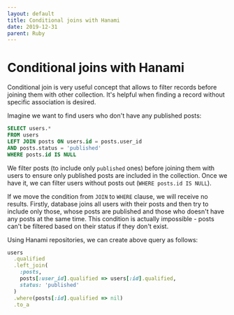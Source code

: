 ```yaml
---
layout: default
title: Conditional joins with Hanami
date: 2019-12-31
parent: Ruby
---
```


# Conditional joins with Hanami

Conditional join is very useful concept that allows to filter records before joining them with other collection. It's helpful when finding a record without specific association is desired.

Imagine we want to find users who don't have any published posts:

```sql
SELECT users.*
FROM users
LEFT JOIN posts ON users.id = posts.user_id
AND posts.status = 'published'
WHERE posts.id IS NULL
```

We filter posts (to include only `published` ones) before joining them with users to ensure only published posts are included in the collection. Once we have it, we can filter users without posts out (`WHERE posts.id IS NULL`).

If we move the condition from `JOIN` to `WHERE` clause, we will receive no results. Firstly, database joins all users with their posts and then try to include only those, whose posts are published and those who doesn't have any posts at the same time. This condition is actually impossible - posts can't be filtered based on their status if they don't exist.

Using Hanami repositories, we can create above query as follows:

```ruby
users
  .qualified
  .left_join(
    :posts,
    posts[:user_id].qualified => users[:id].qualified,
    status: 'published'
  )
  .where(posts[:id].qualified => nil)
  .to_a
```
